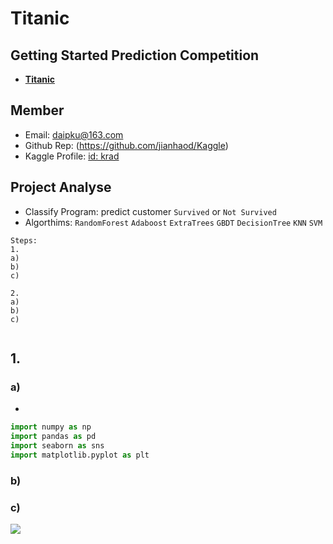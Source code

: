 # **Titanic**

## Getting Started Prediction Competition

* [**Titanic**](https://www.kaggle.com/c/titanic)

## Member

* Email: daipku@163.com 
* Github Rep: (https://github.com/jianhaod/Kaggle) 
* Kaggle Profile: [id: krad](https://www.kaggle.com/daipku) 

## Project Analyse

* Classify Program: predict customer `Survived` or `Not Survived`
* Algorthims: `RandomForest` `Adaboost` `ExtraTrees` `GBDT` `DecisionTree` `KNN` `SVM`

```
Steps:
1. 
a) 
b)
c)

2. 
a)
b)
c)


```

## 1. 

### a) 

* 

```python
import numpy as np
import pandas as pd
import seaborn as sns
import matplotlib.pyplot as plt
```


### b)


### c)


![](/static/images/titanic/test.jpg)



```python


```

